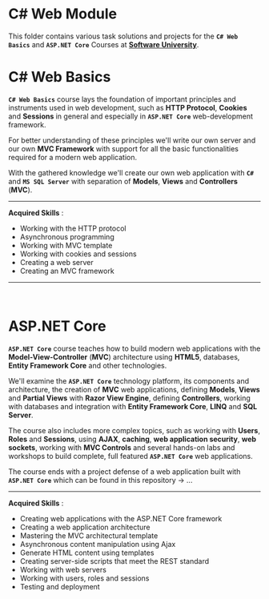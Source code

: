 # C# Web Module

This folder contains various task solutions and projects for the **`C# Web Basics`** and **`ASP.NET Core`** Courses at **[Software University](https://softuni.bg/)**.

# C# Web Basics

**`C# Web Basics`** course lays the foundation of important principles and instruments used in web development, such as **HTTP Protocol**, **Cookies** and **Sessions** in general and especially in **`ASP.NET Core`** web-development framework.

For better understanding of these principles we'll write our own server and our own **MVC Framework** with support for all the basic functionalities required for a modern web application.

With the gathered knowledge we'll create our own web application with **`C#`** and **`MS SQL Server`** with separation of **Models**, **Views** and **Controllers** (**MVC**).

---

**Acquired Skills** :

- Working with the HTTP protocol
- Asynchronous programming
- Working with MVC template
- Working with cookies and sessions
- Creating a web server
- Creating an MVC framework

---

<br />

# ASP&#8228;NET Core

**`ASP.NET Core`** course teaches how to build modern web applications with the **Model-View-Controller** (**MVC**) architecture using **HTML5**, databases, **Entity Framework Core** and other technologies.

We'll examine the **`ASP.NET Core`** technology platform, its components and architecture, the creation of **MVC** web applications, defining **Models**, **Views** and **Partial Views** with **Razor View Engine**, defining **Controllers**, working with databases and integration with **Entity Framework Core**, **LINQ** and **SQL Server**.

The course also includes more complex topics, such as working with **Users**, **Roles** and **Sessions**, using **AJAX**, **caching**, **web application security**, **web sockets**, working with **MVC Controls** and several hands-on labs and workshops to build complete, full featured **`ASP.NET Core`** web applications.

The course ends with a project defense of a web application built with **`ASP.NET Core`** which can be found in this repository -> ...

---

**Acquired Skills** :

- Creating web applications with the ASP&#8228;NET Core framework
- Creating a web application architecture
- Mastering the MVC architectural template
- Asynchronous content manipulation using Ajax
- Generate HTML content using templates
- Creating server-side scripts that meet the REST standard
- Working with web servers
- Working with users, roles and sessions
- Testing and deployment

